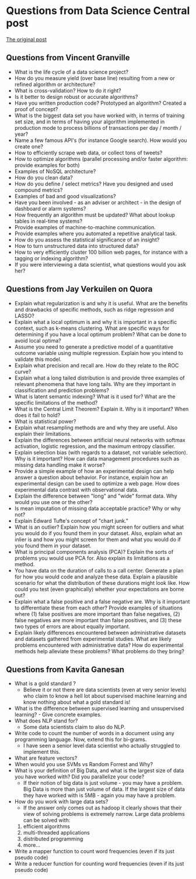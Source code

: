 # Questions from Data Science Central post

[The original post](https://www.datasciencecentral.com/profiles/blog/show?id=6448529:BlogPost:371610)

## Questions from Vincent Granville
- What is the life cycle of a data science project?
- How do you measure yield (over base line) resulting from a new or refined algorithm or architecture?
- What is cross-validation? How to do it right?
- Is it better to design robust or accurate algorithms?
- Have you written production code? Prototyped an algorithm? Created a proof of concept?
- What is the biggest data set you have worked with, in terms of training set size, and in terms of having your algorithm implemented in production mode to process billions of transactions per day / month / year?
- Name a few famous API's (for instance Google search). How would you create one?
- How to efficiently scrape web data, or collect tons of tweets?
- How to optimize algorithms (parallel processing and/or faster algorithm: provide examples for both)
- Examples of NoSQL architecture?
- How do you clean data?
- How do you define / select metrics? Have you designed and used compound metrics?
- Examples of bad and good visualizations?
- Have you been involved - as an adviser or architect - in the design of dashboard or alarm systems?
- How frequently an algorithm must be updated? What about lookup tables in real-time systems?
- Provide examples of machine-to-machine communication.
- Provide examples where you automated a repetitive analytical task.
- How do you assess the statistical significance of an insight?
- How to turn unstructured data into structured data?
- How to very efficiently cluster 100 billion web pages, for instance with a tagging or indexing algorithm? 
- If you were interviewing a data scientist, what questions would you ask her?

## Questions from Jay Verkuilen on Quora
- Explain what regularization is and why it is useful. What are the benefits and drawbacks of specific methods, such as ridge regression and LASSO?
- Explain what a local optimum is and why it is important in a specific context, such as k-means clustering. What are specific ways for determining if you have a local optimum problem? What can be done to avoid local optima?
- Assume you need to generate a predictive model of a quantitative outcome variable using multiple regression. Explain how you intend to validate this model.
- Explain what precision and recall are. How do they relate to the ROC curve?
- Explain what a long tailed distribution is and provide three examples of relevant phenomena that have long tails. Why are they important in classification and prediction problems?
- What is latent semantic indexing? What is it used for? What are the specific limitations of the method?
- What is the Central Limit Theorem? Explain it. Why is it important? When does it fail to hold?
- What is statistical power?
- Explain what resampling methods are and why they are useful. Also explain their limitations.
- Explain the differences between artificial neural networks with softmax activation, logistic regression, and the maximum entropy classifier.
- Explain selection bias (with regards to a dataset, not variable selection). Why is it important? How can data management procedures such as missing data handling make it worse?
- Provide a simple example of how an experimental design can help answer a question about behavior. For instance, explain how an experimental design can be used to optimize a web page. How does experimental data contrast with observational data.
- Explain the difference between "long" and "wide" format data. Why would you use one or the other?
- Is mean imputation of missing data acceptable practice? Why or why not?
- Explain Edward Tufte's concept of "chart junk." 
- What is an outlier? Explain how you might screen for outliers and what you would do if you found them in your dataset. Also, explain what an inlier is and how you might screen for them and what you would do if you found them in your dataset.
- What is principal components analysis (PCA)? Explain the sorts of problems you would use PCA for. Also explain its limitations as a method.
- You have data on the duration of calls to a call center. Generate a plan for how you would code and analyze these data. Explain a plausible scenario for what the distribution of these durations might look like. How could you test (even graphically) whether your expectations are borne out?
- Explain what a false positive and a false negative are. Why is it important to differentiate these from each other? Provide examples of situations where (1) false positives are more important than false negatives, (2) false negatives are more important than false positives, and (3) these two types of errors are about equally important.
- Explain likely differences encountered between administrative datasets and datasets gathered from experimental studies. What are likely problems encountered with administrative data? How do experimental methods help alleviate these problems? What problems do they bring?

## Questions from Kavita Ganesan
- What is a gold standard ? 
	- Believe it or not there are data scientists (even at very senior levels) who claim to know a hell lot about supervised machine learning and know nothing about what a gold standard is!
- What is the difference between supervised learning and unsupervised learning? - Give concrete examples.
- What does NLP stand for?
	- Some data scientists claim to also do NLP.  
- Write code to count the number of words in a document using any programming language. Now, extend this for bi-grams.
	- I have seen a senior level data scientist who actually struggled to implement this. 
- What are feature vectors?
- When would you use SVMs vs Random Forrest and Why?
- What is your definition of Big Data, and what is the largest size of data you have worked with? Did you parallelize your code?
	- If their notion of big data is just volume - you may have a problem. Big Data is more than just volume of data. If the largest size of data they have worked with is 5MB - again you may have a problem.
- How do you work with large data sets?
	- If the answer only comes out as hadoop it clearly shows that their view of solving problems is extremely narrow. Large data problems can be solved with:
	1. efficient algorithms
	2. multi-threaded applications
	3. distributed programming
	4. more...
- Write a mapper function to count word frequencies (even if its just pseudo code)
- Write a reducer function for counting word frequencies (even if its just pseudo code)
